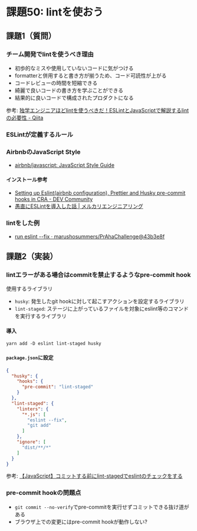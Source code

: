 # 課題50: lintを使おう

## 課題1（質問）
### チーム開発でlintを使うべき理由

- 初歩的なミスや使用していないコードに気がつける
- formatterと併用すると書き方が揃うため、コード可読性が上がる
- コードレビューの時間を短縮できる
- 綺麗で良いコードの書き方を学ぶことができる
- 結果的に良いコードで構成されたプロダクトになる

参考: [独学エンジニアほどlintを使うべきだ！ESLintとJavaScriptで解説するlintの必要性 - Qiita](https://qiita.com/dowanna6/items/98d4016e51b04617b26d)
### ESLintが定義するルール

### AirbnbのJavaScript Style
- [airbnb/javascript: JavaScript Style Guide](https://github.com/airbnb/javascript)
#### インストール参考

- [Setting up Eslint(airbnb configuration), Prettier and Husky pre-commit hooks in CRA - DEV Community](https://dev.to/ankitt8/setting-up-eslint-airbnb-configuration-prettier-and-husky-pre-commit-hooks-in-cra-5dbo)
- [愚直にESLintを導入した話 | メルカリエンジニアリング](https://engineering.mercari.com/blog/entry/2017-07-31-170125/)

### lintをした例
- [run eslint --fix · marushosummers/PrAhaChallenge@43b3e8f](https://github.com/marushosummers/PrAhaChallenge/commit/43b3e8f7202c5ac1b723673b41e7c6477f690d4c)

## 課題2（実装）

### lintエラーがある場合はcommitを禁止するようなpre-commit hook

使用するライブラリ
- `husky`: 発生したgit hookに対して起こすアクションを設定するライブラリ
- `lint-staged`: ステージに上がっているファイルを対象にeslint等のコマンドを実行するライブラリ

#### 導入
```
yarn add -D eslint lint-staged husky
```

#### `package.json`に設定

```json
{
  "husky": {
    "hooks": {
      "pre-commit": "lint-staged"
    }
  },
  "lint-staged": {
    "linters": {
      "*.js": [
        "eslint --fix",
        "git add"
      ]
    },
    "ignore": [
      "dist/**/*"
    ]
  }
}
```

参考: [【JavaScript】コミットする前にlint-stagedでeslintのチェックをする](https://kic-yuuki.hatenablog.com/entry/2019/05/27/090515)
### pre-commit hookの問題点

- `git commit --no-verify`でpre-commitを実行せずコミットできる抜け道がある
- ブラウザ上での変更にはpre-commit hookが動作しない?

